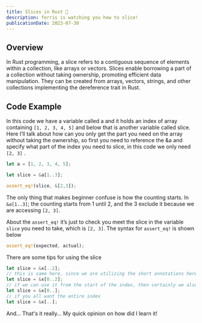 ```yaml
---
title: Slices in Rust 🦀
description: ferris is watching you how to slice!
publicationDate: 2023-07-30
---
```


## Overview

In Rust programming, a slice refers to a contiguous sequence of elements within a collection, like arrays or vectors. Slices enable borrowing a part of a collection without taking ownership, promoting efficient data manipulation. They can be created from arrays, vectors, strings, and other collections implementing the dereference trait in Rust.

## Code Example

In this code we have a variable called a and it holds an index of array containing `[1, 2, 3, 4, 5]` and below that is another variable called slice. Here I’ll talk about how can you only get the part you need on the array without taking the ownership, so first you need to reference the &a and specify what part of the index you need to slice, in this code we only need `[2, 3]` .

```rust
let a = [1, 2, 3, 4, 5];

let slice = &a[1..3];

assert_eq!(slice, &[2,3]);
```

The only thing that makes beginner confuse is how the counting starts. In `&a[1..3]`; the counting starts from 1 until 2, and the 3 exclude it because we are accessing `[2, 3]`.

About the `assert_eq!` it’s just to check you meet the slice in the variable `slice` you need to take, which is `[2, 3]`. The syntax for `assert_eq!` is shown below

```rust
assert_eq!(expected, actual);
```

There are some tips for using the slice

```rust
let slice = &x[..2];
// this is same here, since we are utilizing the short annotations here if you are using the first index
let slice = &x[0..2];
// if we can use it from the start of the index, then certainly we also have it for the last index
let slice = &x[0..];
// if you all want the entire index
let slice = &x[..];
```

And... That's it really... My quick opinion on how did I learn it!
